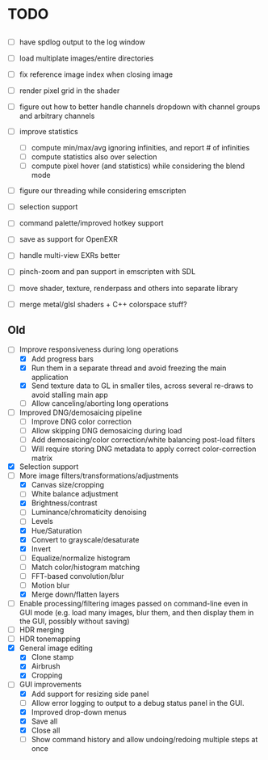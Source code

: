 # TODO

##

- [ ] have spdlog output to the log window
- [ ] load multiplate images/entire directories
- [ ] fix reference image index when closing image
- [ ] render pixel grid in the shader
- [ ] figure out how to better handle channels dropdown with channel groups and arbitrary channels
- [ ] improve statistics
  - [ ] compute min/max/avg ignoring infinities, and report # of infinities
  - [ ] compute statistics also over selection
  - [ ] compute pixel hover (and statistics) while considering the blend mode
- [ ] figure our threading while considering emscripten
- [ ] selection support
- [ ] command palette/improved hotkey support
- [ ] save as support for OpenEXR
- [ ] handle multi-view EXRs better
- [ ] pinch-zoom and pan support in emscripten with SDL
- [ ] move shader, texture, renderpass and others into separate library
- [ ] merge metal/glsl shaders + C++ colorspace stuff?


## Old

- [ ] Improve responsiveness during long operations
   - [x] Add progress bars
   - [x] Run them in a separate thread and avoid freezing the main application
   - [x] Send texture data to GL in smaller tiles, across several re-draws to avoid stalling main app
   - [ ] Allow canceling/aborting long operations
- [ ] Improved DNG/demosaicing pipeline
   - [ ] Improve DNG color correction
   - [ ] Allow skipping DNG demosaicing during load
   - [ ] Add demosaicing/color correction/white balancing post-load filters
   - [ ] Will require storing DNG metadata to apply correct color-correction matrix
- [x] Selection support
- [ ] More image filters/transformations/adjustments 
   - [x] Canvas size/cropping
   - [ ] White balance adjustment
   - [x] Brightness/contrast
   - [ ] Luminance/chromaticity denoising 
   - [ ] Levels
   - [x] Hue/Saturation
   - [x] Convert to grayscale/desaturate
   - [x] Invert
   - [ ] Equalize/normalize histogram
   - [ ] Match color/histogram matching
   - [ ] FFT-based convolution/blur
   - [ ] Motion blur
   - [x] Merge down/flatten layers
- [ ] Enable processing/filtering images passed on command-line even in GUI mode (e.g. load many images, blur them, and then display them in the GUI, possibly without saving)
- [ ] HDR merging
- [ ] HDR tonemapping
- [x] General image editing
   - [x] Clone stamp
   - [x] Airbrush
   - [x] Cropping
- [ ] GUI improvements
   - [x] Add support for resizing side panel
   - [ ] Allow error logging to output to a debug status panel in the GUI.
   - [x] Improved drop-down menus
   - [x] Save all
   - [x] Close all
   - [ ] Show command history and allow undoing/redoing multiple steps at once
